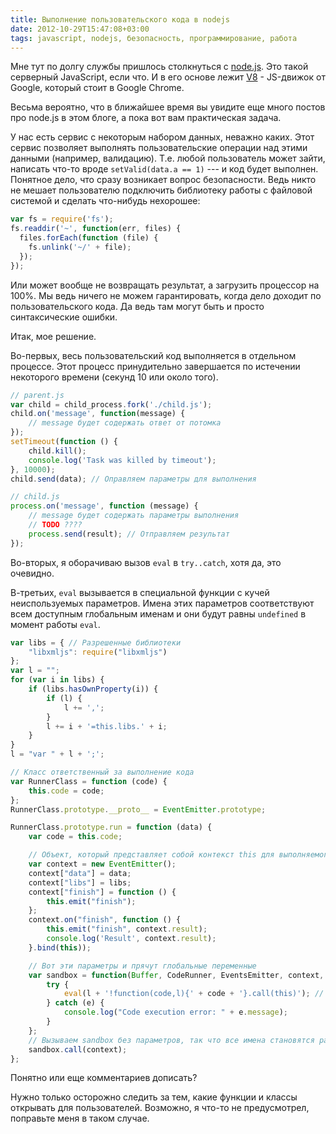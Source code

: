 ```yaml
---
title: Выполнение пользовательского кода в nodejs
date: 2012-10-29T15:47:08+03:00
tags: javascript, nodejs, безопасность, программирование, работа
---
```


Мне тут по долгу службы пришлось столкнуться с [node.js](http://nodejs.org/). Это такой серверный JavaScript, если что. И в его основе лежит [V8](http://code.google.com/p/v8/) - JS-движок от Google, который стоит в Google Chrome.

Весьма вероятно, что в ближайшее время вы увидите еще много постов про node.js в этом блоге, а пока вот вам практическая задача.

У нас есть сервис с некоторым набором данных, неважно каких. Этот сервис позволяет выполнять пользовательские операции над этими данными (например, валидацию). Т.е. любой пользователь может зайти, написать что-то вроде `setValid(data.a == 1)` --- и код будет выполнен. Понятное дело, что сразу возникает вопрос безопасности. Ведь никто не мешает пользователю подключить библиотеку работы с файловой системой и сделать что-нибудь нехорошее:

~~~~~javascript
var fs = require('fs');
fs.readdir('~', function(err, files) {
  files.forEach(function (file) {
    fs.unlink('~/' + file);
  });
});
~~~~~

Или может вообще не возвращать результат, а загрузить процессор на 100%. Мы ведь ничего не можем гарантировать, когда дело доходит по пользовательского кода. Да ведь там могут быть и просто синтаксические ошибки.

Итак, мое решение.

Во-первых, весь пользовательский код выполняется в отдельном процессе. Этот процесс принудительно завершается по истечении некоторого времени (секунд 10 или около того).

~~~~~javascript
// parent.js
var child = child_process.fork('./child.js');
child.on('message', function(message) {
    // message будет содержать ответ от потомка
});
setTimeout(function () {
    child.kill();
    console.log('Task was killed by timeout');
}, 10000);
child.send(data); // Оправляем параметры для выполнения
~~~~~

~~~~~javascript
// child.js
process.on('message', function (message) {
    // message будет содержать параметры выполнения
    // TODO ????
    process.send(result); // Отправляем результат
});
~~~~~

Во-вторых, я оборачиваю вызов `eval` в `try..catch`, хотя да, это очевидно.

В-третьих, `eval` вызывается в специальной функции с кучей неиспользуемых параметров. Имена этих параметров соответствуют всем доступным глобальным именам и они будут равны `undefined` в момент работы `eval`.

~~~~~javascript
var libs = { // Разрешенные библиотеки
    "libxmljs": require("libxmljs") 
};
var l = "";
for (var i in libs) {
    if (libs.hasOwnProperty(i)) {
        if (l) {
            l += ',';
        }
        l += i + '=this.libs.' + i;
    }
}
l = "var " + l + ';';

// Класс ответственный за выполнение кода
var RunnerClass = function (code) {
    this.code = code;
};
RunnerClass.prototype.__proto__ = EventEmitter.prototype;

RunnerClass.prototype.run = function (data) {
    var code = this.code;

    // Объект, который представляет собой контекст this для выполняемого кода. Все, что описано тут, доступно во вложенном коде.
    var context = new EventEmitter();
    context["data"] = data;
    context["libs"] = libs;
    context["finish"] = function () {
        this.emit("finish");
    };
    context.on("finish", function () {
        this.emit("finish", context.result);
        console.log('Result', context.result);        
    }.bind(this));

    // Вот эти параметры и прячут глобальные переменные
    var sandbox = function(Buffer, CodeRunner, EventsEmitter, context, global, exports, i, libs, process, module, require,  __dirname, __filename) {
        try {
            eval(l + '!function(code,l){' + code + '}.call(this)'); // Дополнительно прячем в именах параметров код и подключение библиотек.
        } catch (e) {
            console.log("Code execution error: " + e.message);
        }
    };
    // Вызываем sandbox без параметров, так что все имена становятся равными undefined
    sandbox.call(context); 
};
~~~~~

Понятно или еще комментариев дописать?

Нужно только осторожно следить за тем, какие функции и классы открывать для пользователей. Возможно, я что-то не предусмотрел, поправьте меня в таком случае.

